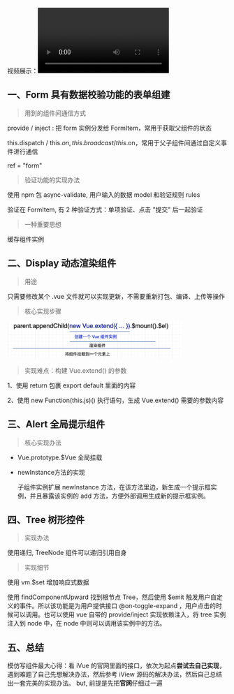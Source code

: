 视频展示：<video src="images/iview.mov" controls></video>


## 一、Form 具有数据校验功能的表单组建
> 用到的组件间通信方式

provide / inject : 把 form 实例分发给 FormItem，常用于获取父组件的状态

this.dispatch / this.$on, this.broadcast / this.$on，常用于父子组件间通过自定义事件进行通信

ref = "form"

> 验证功能的实现办法

使用 npm 包 async-validate, 用户输入的数据 model 和验证规则 rules

验证在 FormItem, 有 2 种验证方式：单项验证、点击 "提交" 后一起验证

> 一种重要思想

缓存组件实例

## 二、Display 动态渲染组件
> 用途

只需要修改某个 .vue 文件就可以实现更新，不需要重新打包、编译、上传等操作

> 核心实现步骤

<img src="images/t1.jpeg" width="400">

> 实现难点：构建 Vue.extend() 的参数

1、使用 return 包裹 export default 里面的内容

2、使用 new Function(this.js)() 执行语句，生成 Vue.extend() 需要的参数内容

## 三、Alert 全局提示组件

> 核心实现办法

- Vue.prototype.$Vue 全局挂载
- newInstance方法的实现
   
    子组件实例扩展 newInstance 方法，在该方法里边，新生成一个提示框实例，并且暴露该实例的 add 方法，方便外部调用生成新的提示框实例。

## 四、Tree 树形控件

> 实现办法

使用递归, TreeNode 组件可以递归引用自身

> 实现细节

使用 vm.$set 增加响应式数据

使用 findComponentUpward 找到根节点 Tree，然后使用 $emit 触发用户自定义的事件。所以该功能是为用户提供接口 @on-toggle-expand ，用户点击的时候可以调用。也可以使用 vue 自带的 provide/inject 实现依赖注入，将 tree 实例注入到 node 中，在 node 中则可以调用该实例中的方法。

## 五、总结

  模仿写组件最大心得：看 iVue 的官网里面的接口，依次为起点<b>尝试去自己实现</b>，遇到难题了自己先想解决办法，然后参考 iView 源码的解决办法，然后自己总结出一套完美的实现办法。
  but, 前提是先把<b>官网</b>仔细过一遍
